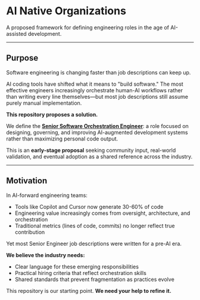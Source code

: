 # AI Native Organizations

A proposed framework for defining engineering roles in the age of AI-assisted development.

---

## Purpose

Software engineering is changing faster than job descriptions can keep up.

AI coding tools have shifted what it means to "build software." The most effective 
engineers increasingly orchestrate human-AI workflows rather than writing every 
line themselves—but most job descriptions still assume purely manual implementation.

**This repository proposes a solution.**

We define the **[Senior Software Orchestration Engineer](./senior-software-orchestration-engineer.md)**: a role focused on 
designing, governing, and improving AI-augmented development systems rather than 
maximizing personal code output.

This is an **early-stage proposal** seeking community input, real-world validation, 
and eventual adoption as a shared reference across the industry.

---

## Motivation

In AI-forward engineering teams:
- Tools like Copilot and Cursor now generate 30-60% of code
- Engineering value increasingly comes from oversight, architecture, and orchestration
- Traditional metrics (lines of code, commits) no longer reflect true contribution

Yet most Senior Engineer job descriptions were written for a pre-AI era.

**We believe the industry needs:**
- Clear language for these emerging responsibilities
- Practical hiring criteria that reflect orchestration skills
- Shared standards that prevent fragmentation as practices evolve

This repository is our starting point. **We need your help to refine it.**
